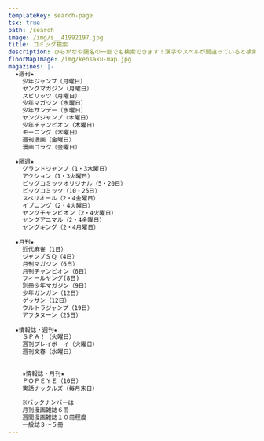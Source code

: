 ```yaml
---
templateKey: search-page
tsx: true
path: /search
image: /img/s__41992197.jpg
title: コミック検索
description: ひらがなや題名の一部でも検索できます！漢字やスペルが間違っていると検索できないのでお試しください！
floorMapImage: /img/kensaku-map.jpg
magazines: |-
  ★週刊★
    少年ジャンプ（月曜日）
    ヤングマガジン（月曜日）
    スピリッツ（月曜日）
    少年マガジン（水曜日）　　　　　
    少年サンデー（水曜日）
    ヤングジャンプ（木曜日）
    少年チャンピオン（木曜日）
    モーニング（木曜日）
    週刊漫画（金曜日）
    漫画ゴラク（金曜日）
    
  ★隔週★
    グランドジャンプ（1・3水曜日）　
    アクション（1・3火曜日）
    ビッグコミックオリジナル（5・20日）　　
    ビッグコミック（10・25日）
    スペリオール（2・4金曜日）
    イブニング（2・4火曜日）
    ヤングチャンピオン（2・4火曜日）
    ヤングアニマル（2・4金曜日）　　　
    ヤングキング（2・4月曜日）
    
  ★月刊★
    近代麻雀（1日）
    ジャンプＳＱ（4日）
    月刊マガジン（6日）          
    月刊チャンピオン（6日）
    フィールヤング(8日)
    別冊少年マガジン（9日）　　　
    少年ガンガン（12日）
    ゲッサン（12日）　
    ウルトラジャンプ（19日）
    アフタヌーン（25日）　　
    
  ★情報誌・週刊★
    ＳＰＡ！（火曜日）
    週刊プレイボーイ（火曜日）
    週刊文春（水曜日）
    
    
    ★情報誌・月刊★
    ＰＯＰＥＹＥ（10日）
    実話ナックルズ（毎月末日）
    
    ※バックナンバーは
    月刊漫画雑誌６冊
    週間漫画雑誌１０冊程度
    一般誌３～５冊
---
```


